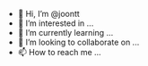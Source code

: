 - 👋 Hi, I’m @joontt
- 👀 I’m interested in ...
- 🌱 I’m currently learning ...
- 💞️ I’m looking to collaborate on ...
- 📫 How to reach me ...

<!---
joontt/joontt is a ✨ special ✨ repository because its `README.md` (this file) appears on your GitHub profile.
You can click the Preview link to take a look at your changes.
--->

